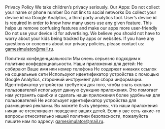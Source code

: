 Privacy Policy
We take children’s privacy seriously.
Our Apps:
Do not collect your name or phone number
Do not link to social networks
Do collect your device id via Google Analytics, a third party analytics tool. User’s device id is required in order to know how many users use any given feature. This helps us remove confusing features and make our apps more user-friendly
Do not use your device id for advertising.
We believe you should not have to worry about your kids being tracked by apps or websites.
If you have any questions or concerns about our privacy policies, please contact us: gamesimulator@mail.ru.

Политика конфеденциальности
Мы очень серьезно подходим к политике конфеденциальности.
Наши приложения для детей:
Не собирают Ваше имя или номер телефона
Не содержат никаких ссылок на социальные сети
Используют идентификатор устройства с помощью Google Analytics, сторонний инструмент для сбора информации. Идентификатор устройства требуется для того, чтобы знать сколько пользователей использует данную функцию приложения. Это помогает нам устранять ошибки и сделать наши приложения более удобными для пользователей
Не использует идентификатор устройства для размещения рекламы.
Вы можете быть уверены, что наши приложения никак не отслеживают поведение ваших детей.
Если у вас есть какие-то вопросы относительно нашей политики безопасности, пожалуйста пишите нам по адресу: gamesimulator@mail.ru.

